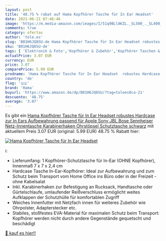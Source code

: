```yaml
---
layout: post
title: '48.75 % rabat auf Hama Kopfhörer Tasche für In Ear Headset'
date: 2021-06-21 07:46:46
image: 'https://m.media-amazon.com/images/I/51q9BLlAKZL._SL500_._SL400_.jpg'
comments: true
category: ofertas
author: 'tole.es'
slug: 'B01H6JQ8SU-de Hama Kopfhörer Tasche für In Ear Headset robustes Hardcase...'
sku: 'B01H6JQ8SU-de'
tags: [ 'Elektronik & Foto','Kopfhörer & Zubehör','Kopfhörer Taschen & Cases','hama', ]
actualPrice: 3.07 EUR
currency: EUR
price: 3.07
comparePrice: 5.99 EUR
prodname: 'Hama Kopfhörer Tasche für In Ear Headset  robustes Hardcase zur In Ears Aufbewahrung  passend für Apple  Sony  JBL  Bose  Sennheiser  Netz-Innentasche  Karabinerhaken  Ohrstöpsel Schutztasche  schwarz'
country: 'de'
flag: '🇩🇪'
brand: 'Hama'
buyurl: 'https://www.amazon.de/dp/B01H6JQ8SU/?tag=tolees0ca-21'
descuento: '48.75'
average: '3.07'
---
```


Es gibt ein [Hama Kopfhörer Tasche für In Ear Headset  robustes Hardcase zur In Ears Aufbewahrung  passend für Apple  Sony  JBL  Bose  Sennheiser  Netz-Innentasche  Karabinerhaken  Ohrstöpsel Schutztasche  schwarz](https://www.amazon.de/dp/B01H6JQ8SU/?tag=tolees0ca-21) mit aktuellem Preis 3.07 EUR (original: 5.99 EUR) 48.75 % Rabatt hier:

[![Hama Kopfhörer Tasche für In Ear Headset](https://m.media-amazon.com/images/I/51q9BLlAKZL._SL500_._SL400_.jpg)](https://www.amazon.de/dp/B01H6JQ8SU/?tag=tolees0ca-21)

ℹ️:

- Lieferumfang: 1 Kopfhörer-Schutztasche für In-Ear (OHNE Kopfhörer), Innenmaß 7 x 7 x 2,4 cm
- Hardcase Tasche In-Ear-Kopfhörer: Ideal zur Aufbewahrung und zum Schutz beim Transport vom Home Office ins Büro oder in der Freizeit - ohne Kabelsalat
- Inkl. Karabinerhaken zur Befestigung an Rucksack, Handtasche oder Gürtelschlaufe, umlaufender Reißverschluss ermöglicht weites Aufklappen der Schutzhülle für komfortablen Zugriff
- Weiches Innenfutter mit Netzfach innen für weiteres Zubehör wie Ohrpolster, Adapterstecker etc.
- Stabiles, stoßfestes EVA-Material für maximalen Schutz beim Transport: Kopfhörer werden nicht durch andere Gegenstände gequetscht und beschädigt

[🛒 kauf es hier!!](https://www.amazon.de/dp/B01H6JQ8SU/?tag=tolees0ca-21)
